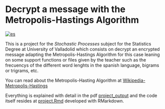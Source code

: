# Decrypt a message with the Metropolis-Hastings Algorithm

[![es](https://img.shields.io/badge/lang-es-red.svg)](/README-ES.md)

This is a project for the *Stochastic Processes* subject for the Statistics Degree at University of Valladolid which consists on decrypt an encrypted message adapting the Metropolis-Hastings Algorithm for this case leaning on some support functions or files given by the teacher such as the frecuencys of the different word lenghts in the spanish language, bigrams or trigrams, etc.

You can read about the Metropolis-Hasting Algorithm at [Wikipedia-Metropolis-Hastings](https://es.wikipedia.org/wiki/Algoritmo_de_Metropolis-Hastings)

Everything is explained with detail in the pdf [project_output](project_output.pdf) and the code itself resides at [project.Rmd](project.Rmd) developed with RMarkdown.
